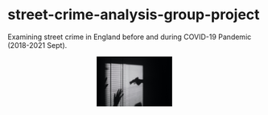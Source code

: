 # street-crime-analysis-group-project
Examining street crime in England before and during COVID-19 Pandemic (2018-2021 Sept).
<p align="center">
  <img src="files/crime.jpg" widht="500" height="100" title="hover text">
</p>


